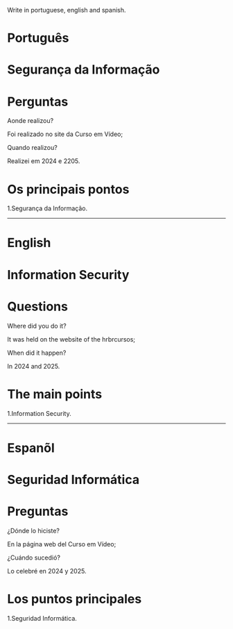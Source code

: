 Write in portuguese, english and spanish.

#  Português

# Segurança da Informação




# Perguntas

Aonde realizou?

Foi realizado no site da  Curso em Vídeo;

Quando realizou?

Realizei em 2024 e 2205.

# Os principais pontos

1.Segurança da Informação.

--------------------------------------------------------------------------------------------------------------------------------

# English

# Information Security


# Questions

Where did you do it?

It was held on the website of the hrbrcursos; 

When did it happen?

In 2024 and 2025.

# The main points

1.Information Security.


--------------------------------------------------------------------------------------------------------------------------------

# Espanõl

# Seguridad Informática 

# Preguntas

¿Dónde lo hiciste?

En la página web del  Curso em Vídeo;

¿Cuándo sucedió?

Lo celebré en 2024 y 2025.

# Los puntos principales

1.Seguridad Informática.
